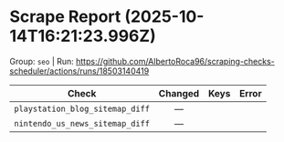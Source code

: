 # Scrape Report (2025-10-14T16:21:23.996Z)

Group: `seo`  |  Run: https://github.com/AlbertoRoca96/scraping-checks-scheduler/actions/runs/18503140419

| Check | Changed | Keys | Error |
|---|:---:|:--|:--|
| `playstation_blog_sitemap_diff` | — |  |  |
| `nintendo_us_news_sitemap_diff` | — |  |  |
